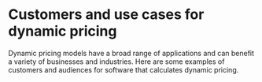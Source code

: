 # Customers and use cases for dynamic pricing

Dynamic pricing models have a broad range of applications and can benefit a variety of businesses and industries. Here are some examples of customers and audiences for software that calculates dynamic pricing.

